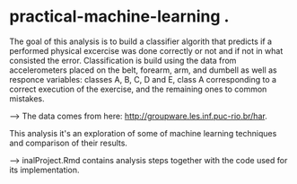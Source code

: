 # practical-machine-learning . 

The goal of this analysis is to build a classifier algorith that predicts if a performed physical excercise was done correctly or not and if not in what consisted the error. Classification is build using the data from accelerometers placed on the belt, forearm, arm, and dumbell as well as responce variables: classes A, B, C, D and E, class A corresponding to a correct execution of the exercise, and the remaining ones to common mistakes.  
  
--> The data comes from here: http://groupware.les.inf.puc-rio.br/har.   
  
This analysis it's an exploration of some of machine learning techniques and comparison of their results.  
  
--> inalProject.Rmd contains analysis steps together with the code used for its implementation.  
